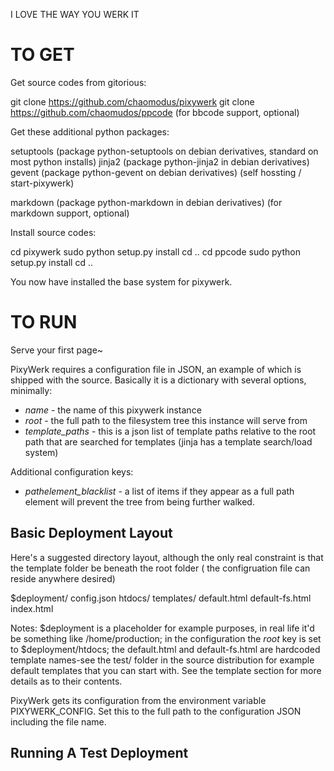 

I LOVE THE WAY YOU WERK IT


TO GET
======

Get source codes from gitorious:

  git clone https://github.com/chaomodus/pixywerk
  git clone https://github.com/chaomudos/ppcode (for bbcode support, optional)

Get these additional python packages:

  setuptools (package python-setuptools on debian derivatives, standard on most python installs)
  jinja2 (package python-jinja2 in debian derivatives)
  gevent (package python-gevent on debian derivatives) (self hossting / start-pixywerk)

  markdown (package python-markdown in debian derivatives) (for markdown support, optional)

Install source codes:

  cd pixywerk
  sudo python setup.py install
  cd ..
  cd ppcode
  sudo python setup.py install
  cd ..

You now have installed the base system for pixywerk.

TO RUN
======

Serve your first page~

PixyWerk requires a configuration file in JSON, an example of which is shipped with the source. Basically it is a dictionary with several options, minimally:

* *name* - the name of this pixywerk instance
* *root* - the full path to the filesystem tree this instance will serve from
* *template_paths* - this is a json list of template paths relative to the root path that are searched for templates (jinja has a template search/load system)

Additional configuration keys:

* *pathelement_blacklist* - a list of items if they appear as a full path element will prevent the tree from being further walked.

Basic Deployment Layout
--------------------------------------

Here's a suggested directory layout, although the only real constraint is that the template folder be beneath the root folder ( the configruation file can reside anywhere desired)

$deployment/
   config.json
   htdocs/
     templates/
       default.html
       default-fs.html
     index.html

Notes: $deployment is a placeholder for example purposes, in real life  it'd be something like /home/production;  in the configuration the *root* key is set to $deployment/htdocs; the default.html and default-fs.html are hardcoded template names-see the test/ folder in the source distribution for example default templates that you can start with. See the template section for more details as to their contents.

PixyWerk gets its configuration from the environment variable PIXYWERK_CONFIG.  Set this to the full path to the configuration JSON including the file name.

Running A Test Deployment
-----------------------------------------
